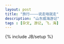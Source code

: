 ```yaml
---
layout: post
title: "旅行————说走咱就走"
description: "山东威海游记"
tags : [杂文, 游记, 飞，海]
---
```

{% include JB/setup %}
